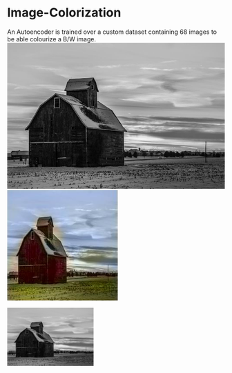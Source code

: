 # Image-Colorization 

An Autoencoder is trained over a custom dataset containing 68 images to be able colourize a B/W image.
![image1](https://github.com/ChiragChauhan4579/Image-Colorization/blob/main/images/b2.jpg) ![image2](https://github.com/ChiragChauhan4579/Image-Colorization/blob/main/images/result.jpg)

<img src="https://github.com/ChiragChauhan4579/Image-Colorization/blob/main/images/b2.jpg" alt="drawing" width="200"/>
